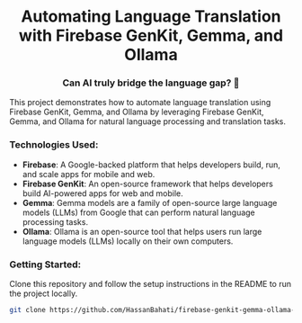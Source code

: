 <h1 align="center">Automating Language Translation with Firebase GenKit, Gemma, and Ollama</h1>

<h3 align="center">Can AI truly bridge the language gap? 🤔</h3>

This project demonstrates how to automate language translation using Firebase GenKit, Gemma, and Ollama by leveraging Firebase GenKit, Gemma, and Ollama for natural language processing and translation tasks. 

### Technologies Used:
- **Firebase**: A Google-backed platform that helps developers build, run, and scale apps for mobile and web.
- **Firebase GenKit**: An open-source framework that helps developers build AI-powered apps for web and mobile. 
- **Gemma**: Gemma models are a family of open-source large language models (LLMs) from Google that can perform natural language processing tasks.
- **Ollama**: Ollama is an open-source tool that helps users run large language models (LLMs) locally on their own computers.

### Getting Started:
Clone this repository and follow the setup instructions in the README to run the project locally.

```sh
git clone https://github.com/HassanBahati/firebase-genkit-gemma-ollama-translator.git
